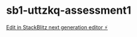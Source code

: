 # sb1-uttzkq-assessment1

[Edit in StackBlitz next generation editor ⚡️](https://stackblitz.com/~/github.com/abroadninja/sb1-uttzkq-assessment1)